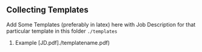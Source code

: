 ## Collecting Templates

Add Some Templates (preferably in latex) here with Job Description for that particular template in this folder `./templates` 

1. Example [JD.pdf]./templatename.pdf)